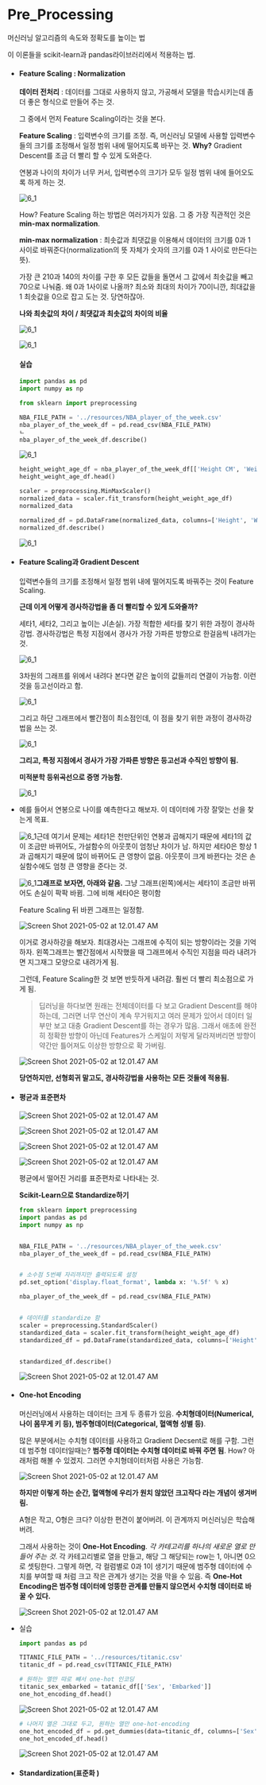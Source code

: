 # Pre_Processing

머신러닝 알고리즘의 속도와 정확도를 높이는 법

이 이론들을 scikit-learn과 pandas라이브러리에서 적용하는 법. 

- #### Feature Scaling : Normalization

  **데이터 전처리** : 데이터를 그대로 사용하지 않고, 가공해서 모델을 학습시키는데 좀 더 좋은 형식으로 만들어 주는 것.

  그 중에서 먼저 Feature Scaling이라는 것을 본다. 

  **Feature Scaling** : 입력변수의 크기를 조정. 즉, 머신러닝 모델에 사용할 입력변수들의 크기를 조정해서 일정 범위 내에 떨어지도록 바꾸는 것. **Why?** Gradient Descent를 조금 더 빨리 할 수 있게 도와준다.  

  연봉과 나이의 차이가 너무 커서, 입력변수의 크기가 모두 일정 범위 내에 들어오도록 하게 하는 것. 

  ![6_1](./resources/6_1.png)

   How? Feature Scaling 하는 방법은 여러가지가 있음. 그 중 가장 직관적인 것은 **min-max normalization**.

  **min-max normalization** : 최솟값과 최댓값을 이용해서 데이터의 크기를 0과 1 사이로 바꿔준다(normalization의 뜻 자체가 숫자의 크기를 0과 1 사이로 만든다는 뜻). 

  가장 큰 210과 140의 차이를 구한 후 모든 값들을 돌면서 그 값에서 최솟값을 빼고 70으로 나눠줌. 왜 0과 1사이로 나올까? 최소와 최대의 차이가 70이니깐, 최대값을 1 최솟값을 0으로 잡고 도는 것. 당연하잖아. 

  **나와 최솟값의 차이 / 최댓값과 최솟값의 차이의 비율**

  ![6_1](./resources/6_2.png)

  ![6_1](./resources/6_3.png)

  #### 실습

  ```python
  import pandas as pd
  import numpy as np
  
  from sklearn import preprocessing
  
  NBA_FILE_PATH = '../resources/NBA_player_of_the_week.csv'
  nba_player_of_the_week_df = pd.read_csv(NBA_FILE_PATH)
  ㄴ
  nba_player_of_the_week_df.describe()
  ```

  ![6_1](./resources/6_4.png)

  ```python
  height_weight_age_df = nba_player_of_the_week_df[['Height CM', 'Weight KG', 'Age']]
  height_weight_age_df.head()
  
  scaler = preprocessing.MinMaxScaler()
  normalized_data = scaler.fit_transform(height_weight_age_df)
  normalized_data
  
  normalized_df = pd.DataFrame(normalized_data, columns=['Height', 'Weight', 'Age'])
  normalized_df.describe()
  
  ```

  ![6_1](./resources/6_5.png)



- #### Feature Scaling과 Gradient Descent

  입력변수들의 크기를 조정해서 일정 범위 내에 떨어지도록 바꿔주는 것이 Feature Scaling. 

  **근데 이게 어떻게 경사하강법을 좀 더 빨리할 수 있게 도와줄까?**

  세타1, 세타2, 그리고 높이는 J(손실). 가장 적합한 세타를 찾기 위한 과정이 경사하강법. 경사하강법은 특정 지점에서 경사가 가장 가파른 방향으로 한걸음씩 내려가는 것. 

  ![6_1](./resources/6_6.png)

  3차원의 그래프를 위에서 내려다 본다면 같은 높이의 값들끼리 연결이 가능함. 이런 것을 등고선이라고 함. 

  ![6_1](./resources/6_7.png)

  그리고 하단 그래프에서 빨간점이 최소점인데, 이 점을 찾기 위한 과정이 경사하강법을 쓰는 것. 

  ![6_1](./resources/6_8.png)

  **그리고, 특정 지점에서 경사가 가장 가파른 방향은 등고선과 수직인 방향이 됨.** 

  **미적분학 등위곡선으로 증명 가능함.** 

  ![6_1](./resources/6_9.png)

- 예를 들어서 연봉으로 나이를 예측한다고 해보자. 이 데이터에 가장 잘맞는 선을 찾는게 목표.		  

  ![6_1](./resources/6_10.png)근데 여기서 문제는 세타1은 천만단위인 연봉과 곱해지기 때문에 세타1의 값이 조금만 바뀌어도, 가설함수의 아웃풋이 엄청난 차이가 남. 하지만 세타0은 항상 1과 곱해지기 때문에 많이 바뀌어도 큰 영향이 없음. 아웃풋이 크게 바뀐다는 것은 손실함수에도 엄청 큰 영향을 준다는 것. 

  ![6_1](./resources/6_11.png)**그래프로 보자면, 아래와 같음.** 그냥 그래프(왼쪽)에서는 세타1이 조금만 바뀌어도 손실이 팍팍 바뀜. 그에 비해 세타0은 평이함

  Feature Scaling 뒤 바뀐 그래프는 일정함.   

  ![Screen Shot 2021-05-02 at 12.01.47 AM](./resources/6_12.png)

  이거로 경사하강을 해보자. 최대경사는 그래프에 수직이 되는 방향이라는 것을 기억하자. 왼쪽그래프는 빨간점에서 시작했을 때 그래프에서 수직인 지점을 따라 내려가면 지그재그 모양으로 내려가게 됨. 

  그런데, Feature Scaling한 것 보면 반듯하게 내려감. 훨씬 더 빨리 최소점으로 가게 됨. 

  > 딥러닝을 하다보면 원래는 전체데이터를 다 보고  Gradient Descent를 해야 하는데, 그러면 너무 연산이 계속 무거워지고 여러 문제가 있어서 데이터 일부만 보고 대충 Gradient Descent를 하는 경우가 많음. 그래서 애초에 완전히 정확한 방향이 아닌데 Features가 스케일이 저렇게 달라져버리면 방향이 약간만 틀어져도 이상한 방향으로 확 가버림. 

  ![Screen Shot 2021-05-02 at 12.01.47 AM](./resources/6_13.png)

  

  **당연하지만, 선형회귀 말고도, 경사하강법을 사용하는 모든 것들에 적용됨.** 

  



- #### 평균과 표준편차

  ![Screen Shot 2021-05-02 at 12.01.47 AM](./resources/6_14.png)

  ![Screen Shot 2021-05-02 at 12.01.47 AM](./resources/6_15.png)

  ![Screen Shot 2021-05-02 at 12.01.47 AM](./resources/6_16.png)

  ![Screen Shot 2021-05-02 at 12.01.47 AM](./resources/6_17.png)

  평균에서 떨어진 거리를 표준편차로 나타내는 것. 

  

  **Scikit-Learn으로 Standardize하기**

  ```python
  from sklearn import preprocessing
  import pandas as pd
  import numpy as np
  
  
  NBA_FILE_PATH = '../resources/NBA_player_of_the_week.csv'
  nba_player_of_the_week_df = pd.read_csv(NBA_FILE_PATH)
  
  
  # 소수점 5번째 자리까지만 출력되도록 설정
  pd.set_option('display.float_format', lambda x: '%.5f' % x)
  
  nba_player_of_the_week_df = pd.read_csv(NBA_FILE_PATH)
  
  
  # 데이터를 standardize 함
  scaler = preprocessing.StandardScaler()
  standardized_data = scaler.fit_transform(height_weight_age_df)
  standardized_df = pd.DataFrame(standardized_data, columns=['Height', 'Weight', 'Age'])
  
  
  standardized_df.describe()
  ```

  ![Screen Shot 2021-05-02 at 12.01.47 AM](./resources/6_18.png)





- #### One-hot Encoding

  머신러닝에서 사용하는 데이터는 크게 두 종류가 있음. **수치형데이터(Numerical, 나이 몸무게 키 등),  범주형데이터(Categorical, 혈액형 성별 등)**.

  많은 부분에서는 수치형 데이터를 사용하고 Gradient Decsent로 해를 구함. 그런데 범주형 데이터일때는? **범주형 데이터는 수치형 데이터로 바꿔 주면 됨**. How? 아래처럼 해볼 수 있겠지. 그러면 수치형데이터처럼 사용은 가능함. 

  ![Screen Shot 2021-05-02 at 12.01.47 AM](./resources/6_19.png)

  **하지만 이렇게 하는 순간, 혈액형에 우리가 원치 않았던 크고작다 라는 개념이 생겨버림.** 

  A형은 작고, O형은 크다? 이상한 편견이 붙어버려. 이 관계까지 머신러닝은 학습해버려. 

  그래서 사용하는 것이 **One-Hot Encoding**. *각 카테고리를 하나의 새로운 열로 만들어 주는 것*. 각 카테고리별로 열을 만들고, 해당 그 해당되는 row는 1, 아니면 0으로 셋팅한다. 그렇게 하면, 각 컬럼별로 0과 1이 생기기 때문에 범주형 데이터에 수치를 부여할 때 처럼 크고 작은 관계가 생기는 것을 막을 수 있음. 즉 **One-Hot Encoding은 범주형 데이터에 엉뚱한 관계를 만들지 않으면서 수치형 데이터로 바꿀 수 있다.** 

  ![Screen Shot 2021-05-02 at 12.01.47 AM](./resources/6_20.png)

- 실습

  ```python
  import pandas as pd
  
  TITANIC_FILE_PATH = '../resources/titanic.csv'
  titanic_df = pd.read_csv(TITANIC_FILE_PATH)
  
  # 원하는 열만 따로 뺴서 one-hot 인코딩
  titanic_sex_embarked = tatanic_df[['Sex', 'Embarked']]
  one_hot_encoding_df.head()
  ```

  ![Screen Shot 2021-05-02 at 12.01.47 AM](./resources/6_21.png)

  ```python
  # 나머지 열은 그대로 두고, 원하는 열만 one-hot-encoding
  one_hot_encoded_df = pd.get_dummies(data=titanic_df, columns=['Sex', 'Embarked'])
  one_hot_encoded_df.head()
  ```

  ![Screen Shot 2021-05-02 at 12.01.47 AM](./resources/6_22.png)





- #### Standardization(표준화 )

  